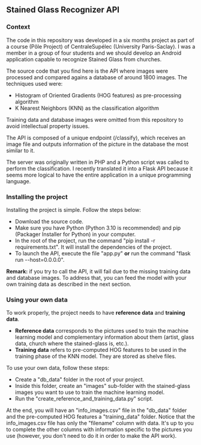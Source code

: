 <h2>Stained Glass Recognizer API</h2>

<h3>Context</h3>

<p>The code in this repository was developed in a six months project as part of a course 
(Pôle Project) of CentraleSupélec (University Paris-Saclay). I was a member in a group of 
four students and we should develop an Android application capable to recognize 
Stained Glass from churches.</p>

<p>The source code that you find here is the API where images were processed and compared 
agains a database of around 1800 images. The techniques used were:</p>

<ul>
    <li>Histogram of Oriented Gradients (HOG features) as pre-processing algorithm</li>
    <li>K Nearest Neighbors (KNN) as the classification algorithm</li>
</ul>

<p>Training data and database images were omitted from this repository to avoid 
intellectual property issues.</p>

<p>The API is composed of a unique endpoint (/classify), which receives an image file and 
outputs information of the picture in the database the most similar to it.</p>

<p>The server was originally written in PHP and a Python script was called to perform 
the classification. I recently translated it into a Flask API because it seems more 
logical to have the entire application in a unique programming language.</p>

<h3>Installing the project</h3>

<p>Installing the project is simple. Follow the steps below:</p>

<ul>
    <li>Download the source code.</li>
    <li>
        Make sure you have Python (Python 3.10 is recommended) and
pip (Packager Installer for Python) in your computer.
    </li>
    <li>In the root of the project, run the command "pip install -r requirements.txt".
It will install the dependencies of the project.</li>
    <li>To launch the API, execute the file "app.py" <strong>or</strong> run the command 
"flask run --host=0.0.0.0".</li>
</ul>

<p><strong>Remark:</strong> if you try to call the API, it will fail due to the missing 
training data and database images. To address that, you can feed the model with your own 
training data as described in the next section.</p>

<h3>Using your own data</h3>

To work properly, the project needs to have <strong>reference data</strong> and 
<strong>training data</strong>. 

<ul>
    <li>
    <strong>Reference data</strong> corresponds to the pictures used to train 
the machine learning model and complementary information about them (artist, glass data, 
church where the stained-glass is, etc.). 
    </li>
    <li>
    <strong>Training data</strong> refers to pre-computed HOG features to be used in the training phase 
of the KNN model. They are stored as shelve files.
    </li>
</ul>

<p>To use your own data, follow these steps:</p>

<ul>
    <li>Create a "db_data" folder in the root of your project.</li>
    <li>
        Inside this folder, create an "images" sub-folder with the stained-glass images you 
want to use to train the machine learning model.
    </li>
    <li>
        Run the "create_reference_and_training_data.py" script.
    </li>
</ul>

<p>At the end, you will have an "info_images.csv" file in the "db_data" folder and the 
pre-computed HOG features a "training_data" folder. Notice that the info_images.csv file 
has only the "filename" column with data. It's up to you to complete the other columns 
with information specific to the pictures you use (however, you don't need to do it in 
order to make the API work).</p>

